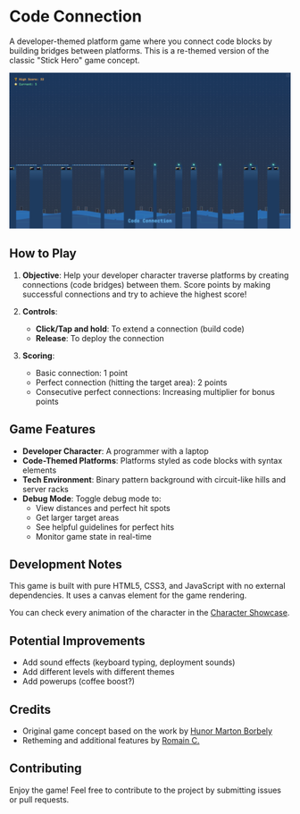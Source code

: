 # Code Connection

A developer-themed platform game where you connect code blocks by building bridges between platforms. This is a re-themed version of the classic "Stick Hero" game concept.

![Code Connection Game](./assets/code-connection.png)

## How to Play

1. **Objective**: Help your developer character traverse platforms by creating connections (code bridges) between them. Score points by making successful connections and try to achieve the highest score!

2. **Controls**:

   - **Click/Tap and hold**: To extend a connection (build code)
   - **Release**: To deploy the connection

3. **Scoring**:
   - Basic connection: 1 point
   - Perfect connection (hitting the target area): 2 points
   - Consecutive perfect connections: Increasing multiplier for bonus points

## Game Features

- **Developer Character**: A programmer with a laptop
- **Code-Themed Platforms**: Platforms styled as code blocks with syntax elements
- **Tech Environment**: Binary pattern background with circuit-like hills and server racks
- **Debug Mode**: Toggle debug mode to:
  - View distances and perfect hit spots
  - Get larger target areas
  - See helpful guidelines for perfect hits
  - Monitor game state in real-time

## Development Notes

This game is built with pure HTML5, CSS3, and JavaScript with no external dependencies. It uses a canvas element for the game rendering.

You can check every animation of the character in the [Character Showcase](https://ngopimas.github.io/code-connection/character-showcase.html).

## Potential Improvements

- Add sound effects (keyboard typing, deployment sounds)
- Add different levels with different themes
- Add powerups (coffee boost?)

## Credits

- Original game concept based on the work by [Hunor Marton Borbely](https://codepen.io/HunorMarton/pen/xxOMQKg)
- Retheming and additional features by [Romain C.](https://github.com/ngopimas)

## Contributing

Enjoy the game! Feel free to contribute to the project by submitting issues or pull requests.
